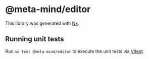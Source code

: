 # @meta-mind/editor

This library was generated with [Nx](https://nx.dev).

## Running unit tests

Run `nx test @meta-mind/editor` to execute the unit tests via [Vitest](https://vitest.dev/).
